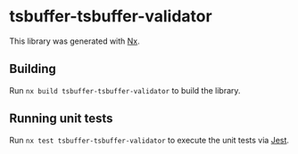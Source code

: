# tsbuffer-tsbuffer-validator

This library was generated with [Nx](https://nx.dev).

## Building

Run `nx build tsbuffer-tsbuffer-validator` to build the library.

## Running unit tests

Run `nx test tsbuffer-tsbuffer-validator` to execute the unit tests via [Jest](https://jestjs.io).
